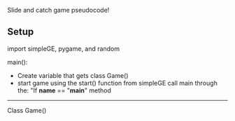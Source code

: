 Slide and catch game pseudocode!

Setup
--------------
import simpleGE, pygame, and random

main():
* Create variable that gets class Game()
* start game using the start() function from simpleGE
call main through the:
  "If __name__ == "__main__"
method
---------
Class Game()
